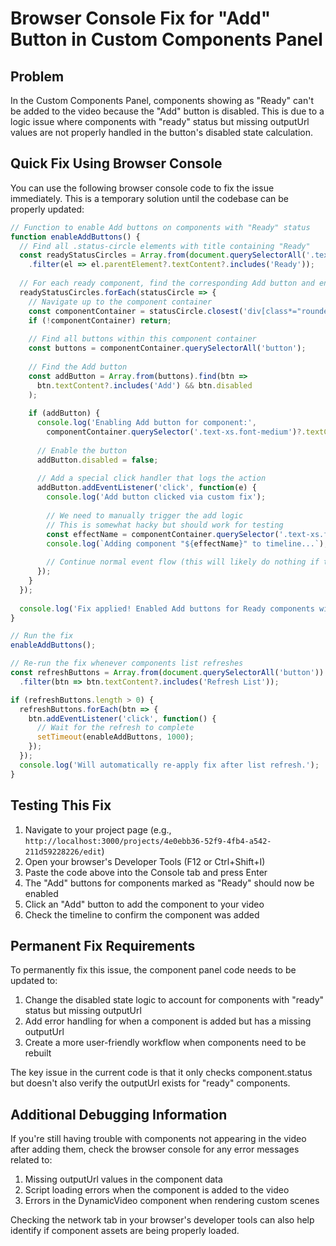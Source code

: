 # Browser Console Fix for "Add" Button in Custom Components Panel

## Problem

In the Custom Components Panel, components showing as "Ready" can't be added to the video because the "Add" button is disabled. This is due to a logic issue where components with "ready" status but missing outputUrl values are not properly handled in the button's disabled state calculation.

## Quick Fix Using Browser Console

You can use the following browser console code to fix the issue immediately. This is a temporary solution until the codebase can be properly updated:

```javascript
// Function to enable Add buttons on components with "Ready" status
function enableAddButtons() {
  // Find all .status-circle elements with title containing "Ready"
  const readyStatusCircles = Array.from(document.querySelectorAll('.text-green-500'))
    .filter(el => el.parentElement?.textContent?.includes('Ready'));
  
  // For each ready component, find the corresponding Add button and enable it
  readyStatusCircles.forEach(statusCircle => {
    // Navigate up to the component container
    const componentContainer = statusCircle.closest('div[class*="rounded-md bg-gray-50"]');
    if (!componentContainer) return;
    
    // Find all buttons within this component container
    const buttons = componentContainer.querySelectorAll('button');
    
    // Find the Add button
    const addButton = Array.from(buttons).find(btn => 
      btn.textContent?.includes('Add') && btn.disabled
    );
    
    if (addButton) {
      console.log('Enabling Add button for component:', 
        componentContainer.querySelector('.text-xs.font-medium')?.textContent || 'Unknown component');
      
      // Enable the button
      addButton.disabled = false;
      
      // Add a special click handler that logs the action
      addButton.addEventListener('click', function(e) {
        console.log('Add button clicked via custom fix');
        
        // We need to manually trigger the add logic
        // This is somewhat hacky but should work for testing
        const effectName = componentContainer.querySelector('.text-xs.font-medium')?.textContent;
        console.log(`Adding component "${effectName}" to timeline...`);
        
        // Continue normal event flow (this will likely do nothing if the normal handler isn't called)
      });
    }
  });
  
  console.log('Fix applied! Enabled Add buttons for Ready components with missing outputUrl.');
}

// Run the fix
enableAddButtons();

// Re-run the fix whenever components list refreshes
const refreshButtons = Array.from(document.querySelectorAll('button'))
  .filter(btn => btn.textContent?.includes('Refresh List'));

if (refreshButtons.length > 0) {
  refreshButtons.forEach(btn => {
    btn.addEventListener('click', function() {
      // Wait for the refresh to complete
      setTimeout(enableAddButtons, 1000);
    });
  });
  console.log('Will automatically re-apply fix after list refresh.');
}
```

## Testing This Fix

1. Navigate to your project page (e.g., `http://localhost:3000/projects/4e0ebb36-52f9-4fb4-a542-211d59228226/edit`)
2. Open your browser's Developer Tools (F12 or Ctrl+Shift+I)
3. Paste the code above into the Console tab and press Enter
4. The "Add" buttons for components marked as "Ready" should now be enabled
5. Click an "Add" button to add the component to your video
6. Check the timeline to confirm the component was added

## Permanent Fix Requirements

To permanently fix this issue, the component panel code needs to be updated to:

1. Change the disabled state logic to account for components with "ready" status but missing outputUrl
2. Add error handling for when a component is added but has a missing outputUrl
3. Create a more user-friendly workflow when components need to be rebuilt

The key issue in the current code is that it only checks component.status but doesn't also verify the outputUrl exists for "ready" components.

## Additional Debugging Information

If you're still having trouble with components not appearing in the video after adding them, check the browser console for any error messages related to:

1. Missing outputUrl values in the component data
2. Script loading errors when the component is added to the video
3. Errors in the DynamicVideo component when rendering custom scenes

Checking the network tab in your browser's developer tools can also help identify if component assets are being properly loaded. 
